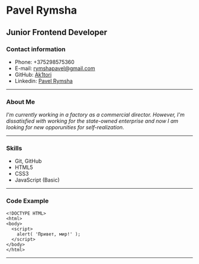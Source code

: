 # Pavel Rymsha
## Junior Frontend Developer
### Contact information
 + Phone: +375298575360
 + E-mail: rymshapavel@gmail.com
 + GitHub: [Ak1tori](https://github.com/Ak1tori)
 + Linkedin: [Pavel Rymsha](https://www.linkedin.com/in/pavel-rymsha-860212182/)

***

### About Me
_I'm currently working in a factory as a commercial director. However, I'm dissatisfied with working for the state-owned enterprise and now I am looking for new opporunities for self-realization._

***

### Skills
 + Git, GitHub
 + HTML5
 + CSS3
 + JavaScript (Basic)

***

### Code Example

``` 
<!DOCTYPE HTML>
<html>
<body>
  <script>
    alert( 'Привет, мир!' );
  </script> 
</body>
</html>
```

***